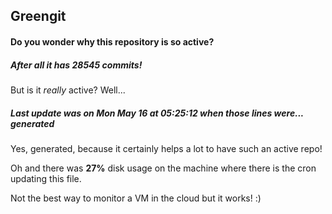 ## Greengit

#### Do you wonder why this repository is so active?

##### After all it has 28545 commits!

But is it *really* active? Well...

##### Last update was on Mon May 16 at 05:25:12 when those lines were... generated

Yes, generated, because it certainly helps a lot to have such an active repo!

Oh and there was **27%** disk usage on the machine
where there is the cron updating this file.

Not the best way to monitor a VM in the cloud but it works! :)
